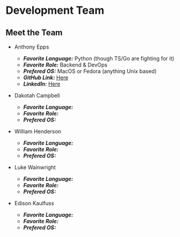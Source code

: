 # Development Team

## Meet the Team

- Anthony Epps

  - **_Favorite Language:_** Python (though TS/Go are fighting for it)
  - **_Favorite Role:_** Backend & DevOps
  - **_Prefered OS:_** MacOS or Fedora (anything Unix based)
  - **_GitHub Link:_** [Here](https://github.com/HaffCaff)
  - **_LinkedIn:_** [Here](https://www.linkedin.com/in/adepps/)

- Dakotah Campbell

  - **_Favorite Language:_**
  - **_Favorite Role:_**
  - **_Prefered OS:_**

- William Henderson

  - **_Favorite Language:_**
  - **_Favorite Role:_**
  - **_Prefered OS:_**

- Luke Wainwright

  - **_Favorite Language:_**
  - **_Favorite Role:_**
  - **_Prefered OS:_**

- Edison Kaulfuss
  - **_Favorite Language:_**
  - **_Favorite Role:_**
  - **_Prefered OS:_**
